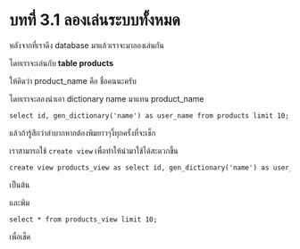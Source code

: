 # บทที่ 3.1 ลองเล่นระบบทั้งหมด

หลังจากที่เราดีง database มาแล้วเราจะมาลองเล่นกัน

โดยเราจะเล่นกับ **table products**

ให้คิดว่า product_name คือ ชื่อคนนะครับ

โดยเราจะลองนำเอา dictionary name มาแทน product_name

``````markdown
select id, gen_dictionary('name') as user_name from products limit 10;
``````

แล้วถ้ารู้สึกว่าลำบากหากต้องพิมยาวๆงี้ทุกครั้งที่จะเช็ก

เราสามารถใช้ `create view` เพื่อทำให้นำมาใช้ได้สะดวกขึ้น


``````markdown
create view products_view as select id, gen_dictionary('name') as user_name, product_brand, quantity, product_price from products;
``````
เป็นต้น

และพิม
``````markdown
select * from products_view limit 10;
``````
เพื่อเช็ค